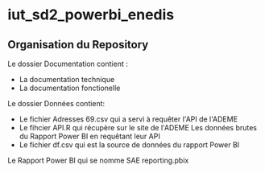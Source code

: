 # iut_sd2_powerbi_enedis
## Organisation du Repository

Le dossier Documentation contient :
- La documentation technique
- La documentation fonctionelle


Le dossier Données contient:
- Le fichier Adresses 69.csv qui a servi à requêter l'API de l'ADEME
- Le fihcier API.R qui récupère sur le site de l'ADEME Les données brutes du Rapport Power BI en requêtant leur API
- Le fichier df.csv qui est la source de données du rapport Power BI


Le Rapport Power BI qui se nomme SAE reporting.pbix
